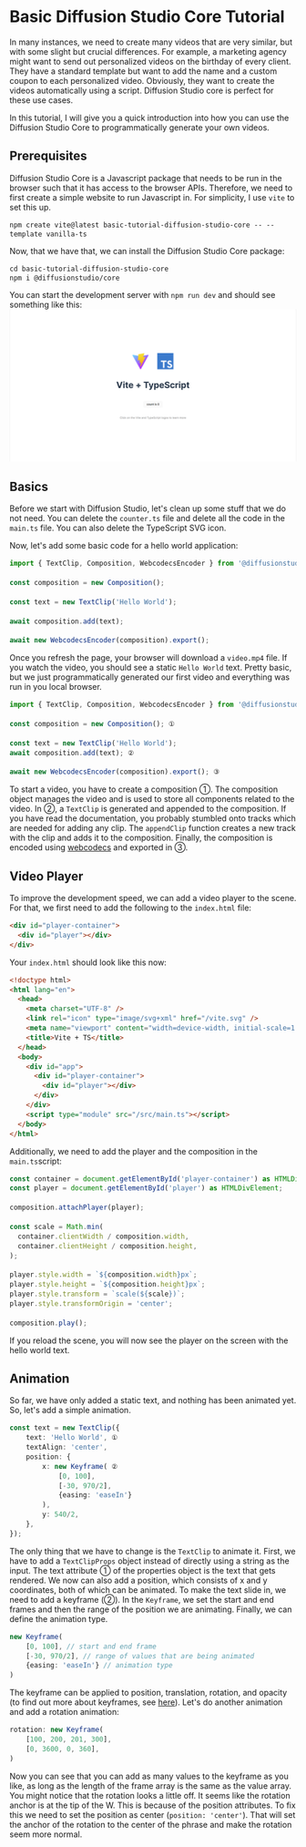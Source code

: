 # Basic Diffusion Studio Core Tutorial

In many instances, we need to create many videos that are very similar, but with some slight but crucial differences. For example, a marketing agency might want to send out personalized videos on the birthday of every client. They have a standard template but want to add the name and a custom coupon to each personalized video. Obviously, they want to create the videos automatically using a script.
Diffusion Studio core is perfect for these use cases. 

In this tutorial, I will give you a quick introduction into how you can use the Diffusion Studio Core to programmatically generate your own videos.

## Prerequisites

Diffusion Studio Core is a Javascript package that needs to be run in the browser such that it has access to the browser APIs.
Therefore, we need to first create a simple website to run Javascript in. For simplicity, I use `vite` to set this up.
```
npm create vite@latest basic-tutorial-diffusion-studio-core -- --template vanilla-ts
```
Now, that we have that, we can install the Diffusion Studio Core package:
```
cd basic-tutorial-diffusion-studio-core
npm i @diffusionstudio/core
```
You can start the development server with `npm run dev` and should see something like this:
![screenshot of basic vite vanilla js site](image.png)

## Basics 

Before we start with Diffusion Studio, let's clean up some stuff that we do not need.
You can delete the `counter.ts` file and delete all the code in the `main.ts` file.
You can also delete the TypeScript SVG icon.

Now, let's add some basic code for a hello world application:
```TypeScript
import { TextClip, Composition, WebcodecsEncoder } from '@diffusionstudio/core';

const composition = new Composition();

const text = new TextClip('Hello World');

await composition.add(text);

await new WebcodecsEncoder(composition).export();
```
Once you refresh the page, your browser will download a `video.mp4` file. If you watch the video, you should see a static `Hello World` text. 
Pretty basic, but we just programmatically generated our first video and everything was run in you local browser.
```TypeScript
import { TextClip, Composition, WebcodecsEncoder } from '@diffusionstudio/core';

const composition = new Composition(); ①

const text = new TextClip('Hello World');
await composition.add(text); ②

await new WebcodecsEncoder(composition).export(); ③
```
To start a video, you have to create a composition ①. The composition object manages the video and is used to store all components related to the video.
In ②, a `TextClip` is generated and appended to the composition. If you have read the documentation, you probably stumbled onto tracks which are needed
for adding any clip. The `appendClip` function creates a new track with the clip and adds it to the composition. Finally, the composition is encoded using [webcodecs](https://developer.mozilla.org/en-US/docs/Web/API/WebCodecs_API) and exported in ③.

## Video Player

To improve the development speed, we can add a video player to the scene. For that, we first need to add the following to the `index.html` file:
```HTML
<div id="player-container">
  <div id="player"></div>
</div>
```
Your `index.html` should look like this now:
```HTML
<!doctype html>
<html lang="en">
  <head>
    <meta charset="UTF-8" />
    <link rel="icon" type="image/svg+xml" href="/vite.svg" />
    <meta name="viewport" content="width=device-width, initial-scale=1.0" />
    <title>Vite + TS</title>
  </head>
  <body>
    <div id="app">
      <div id="player-container">
        <div id="player"></div>
      </div>
    </div>
    <script type="module" src="/src/main.ts"></script>
  </body>
</html>
```
Additionally, we need to add the player and the composition in the `main.ts`script:
```TypeScript
const container = document.getElementById('player-container') as HTMLDivElement;
const player = document.getElementById('player') as HTMLDivElement;
 
composition.attachPlayer(player);
 
const scale = Math.min(
  container.clientWidth / composition.width,
  container.clientHeight / composition.height,
);
 
player.style.width = `${composition.width}px`;
player.style.height = `${composition.height}px`;
player.style.transform = `scale(${scale})`;
player.style.transformOrigin = 'center';

composition.play();
```
If you reload the scene, you will now see the player on the screen with the hello world text.

## Animation
So far, we have only added a static text, and nothing has been animated yet. So, let's add a simple animation.
```TypeScript
const text = new TextClip({
    text: 'Hello World', ①
    textAlign: 'center',
    position: {
        x: new Keyframe( ②
            [0, 100],
            [-30, 970/2],
            {easing: 'easeIn'}
        ),
        y: 540/2,
    },
});
```
The only thing that we have to change is the `TextClip` to animate it. First, we have to add a `TextClipProps` object instead of directly using a string as the input. The text attribute ① of the properties object is the text that gets rendered. We now can also add a position, which consists of x and y coordinates, both of which can be animated. To make the text slide in, we need to add a keyframe (②). In the `Keyframe`, we set the start and end frames and then the range of the position we are animating. Finally, we can define the animation type. 
```TypeScript
new Keyframe(
    [0, 100], // start and end frame
    [-30, 970/2], // range of values that are being animated
    {easing: 'easeIn'} // animation type
)
```
The keyframe can be applied to position, translation, rotation, and opacity (to find out more about keyframes, see [here](https://docs.diffusion.studio/learn/1-keyframe)). Let's do another animation and add a rotation animation:
```TypeScript
rotation: new Keyframe(
    [100, 200, 201, 300],
    [0, 3600, 0, 360],
)
```
Now you can see that you can add as many values to the keyframe as you like, as long as the length of the frame array is the same as the value array. You might notice that the rotation looks a little off. It seems like the rotation anchor is at the tip of the W. This is because of the position attributes. To fix this we need to set the position as center (`position: 'center'`). That will set the anchor of the rotation to the center of the phrase and make the rotation seem more normal.